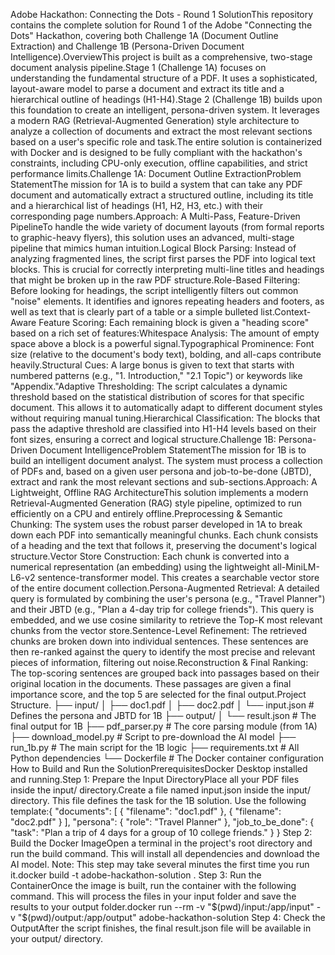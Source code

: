 Adobe Hackathon: Connecting the Dots - Round 1 SolutionThis repository contains the complete solution for Round 1 of the Adobe "Connecting the Dots" Hackathon, covering both Challenge 1A (Document Outline Extraction) and Challenge 1B (Persona-Driven Document Intelligence).OverviewThis project is built as a comprehensive, two-stage document analysis pipeline.Stage 1 (Challenge 1A) focuses on understanding the fundamental structure of a PDF. It uses a sophisticated, layout-aware model to parse a document and extract its title and a hierarchical outline of headings (H1-H4).Stage 2 (Challenge 1B) builds upon this foundation to create an intelligent, persona-driven system. It leverages a modern RAG (Retrieval-Augmented Generation) style architecture to analyze a collection of documents and extract the most relevant sections based on a user's specific role and task.The entire solution is containerized with Docker and is designed to be fully compliant with the hackathon's constraints, including CPU-only execution, offline capabilities, and strict performance limits.Challenge 1A: Document Outline ExtractionProblem StatementThe mission for 1A is to build a system that can take any PDF document and automatically extract a structured outline, including its title and a hierarchical list of headings (H1, H2, H3, etc.) with their corresponding page numbers.Approach: A Multi-Pass, Feature-Driven PipelineTo handle the wide variety of document layouts (from formal reports to graphic-heavy flyers), this solution uses an advanced, multi-stage pipeline that mimics human intuition.Logical Block Parsing: Instead of analyzing fragmented lines, the script first parses the PDF into logical text blocks. This is crucial for correctly interpreting multi-line titles and headings that might be broken up in the raw PDF structure.Role-Based Filtering: Before looking for headings, the script intelligently filters out common "noise" elements. It identifies and ignores repeating headers and footers, as well as text that is clearly part of a table or a simple bulleted list.Context-Aware Feature Scoring: Each remaining block is given a "heading score" based on a rich set of features:Whitespace Analysis: The amount of empty space above a block is a powerful signal.Typographical Prominence: Font size (relative to the document's body text), bolding, and all-caps contribute heavily.Structural Cues: A large bonus is given to text that starts with numbered patterns (e.g., "1. Introduction," "2.1 Topic") or keywords like "Appendix."Adaptive Thresholding: The script calculates a dynamic threshold based on the statistical distribution of scores for that specific document. This allows it to automatically adapt to different document styles without requiring manual tuning.Hierarchical Classification: The blocks that pass the adaptive threshold are classified into H1-H4 levels based on their font sizes, ensuring a correct and logical structure.Challenge 1B: Persona-Driven Document IntelligenceProblem StatementThe mission for 1B is to build an intelligent document analyst. The system must process a collection of PDFs and, based on a given user persona and job-to-be-done (JBTD), extract and rank the most relevant sections and sub-sections.Approach: A Lightweight, Offline RAG ArchitectureThis solution implements a modern Retrieval-Augmented Generation (RAG) style pipeline, optimized to run efficiently on a CPU and entirely offline.Preprocessing & Semantic Chunking: The system uses the robust parser developed in 1A to break down each PDF into semantically meaningful chunks. Each chunk consists of a heading and the text that follows it, preserving the document's logical structure.Vector Store Construction: Each chunk is converted into a numerical representation (an embedding) using the lightweight all-MiniLM-L6-v2 sentence-transformer model. This creates a searchable vector store of the entire document collection.Persona-Augmented Retrieval: A detailed query is formulated by combining the user's persona (e.g., "Travel Planner") and their JBTD (e.g., "Plan a 4-day trip for college friends"). This query is embedded, and we use cosine similarity to retrieve the Top-K most relevant chunks from the vector store.Sentence-Level Refinement: The retrieved chunks are broken down into individual sentences. These sentences are then re-ranked against the query to identify the most precise and relevant pieces of information, filtering out noise.Reconstruction & Final Ranking: The top-scoring sentences are grouped back into passages based on their original location in the documents. These passages are given a final importance score, and the top 5 are selected for the final output.Project Structure.
├── input/
│   ├── doc1.pdf
│   ├── doc2.pdf
│   └── input.json         # Defines the persona and JBTD for 1B
├── output/
│   └── result.json        # The final output for 1B
├── pdf_parser.py        # The core parsing module (from 1A)
├── download_model.py    # Script to pre-download the AI model
├── run_1b.py            # The main script for the 1B logic
├── requirements.txt     # All Python dependencies
└── Dockerfile           # The Docker container configuration
How to Build and Run the SolutionPrerequisitesDocker Desktop installed and running.Step 1: Prepare the Input DirectoryPlace all your PDF files inside the input/ directory.Create a file named input.json inside the input/ directory. This file defines the task for the 1B solution. Use the following template:{
    "documents": [
        { "filename": "doc1.pdf" },
        { "filename": "doc2.pdf" }
    ],
    "persona": {
        "role": "Travel Planner"
    },
    "job_to_be_done": {
        "task": "Plan a trip of 4 days for a group of 10 college friends."
    }
}
Step 2: Build the Docker ImageOpen a terminal in the project's root directory and run the build command. This will install all dependencies and download the AI model. Note: This step may take several minutes the first time you run it.docker build -t adobe-hackathon-solution .
Step 3: Run the ContainerOnce the image is built, run the container with the following command. This will process the files in your input folder and save the results to your output folder.docker run --rm -v "$(pwd)/input:/app/input" -v "$(pwd)/output:/app/output" adobe-hackathon-solution
Step 4: Check the OutputAfter the script finishes, the final result.json file will be available in your output/ directory.
